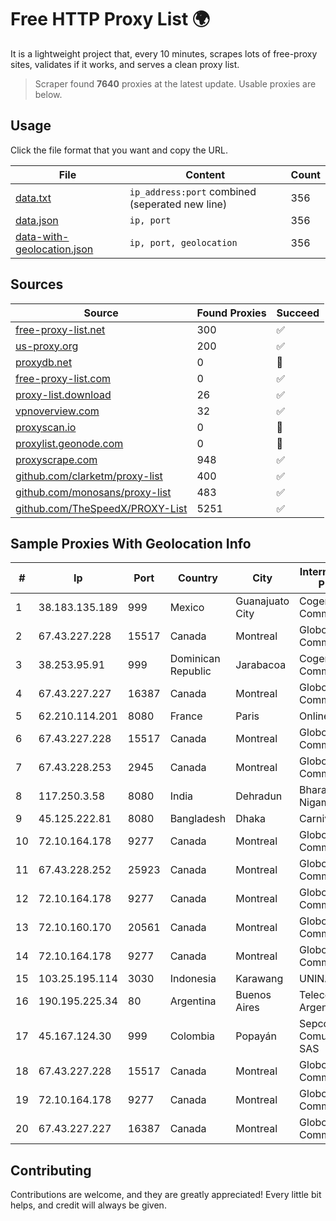 
# Free HTTP Proxy List 🌍

It is a lightweight project that, every 10 minutes, scrapes lots of free-proxy sites, validates if it works, and serves a clean proxy list.


> Scraper found **7640** proxies at the latest update. Usable proxies are below.

## Usage

Click the file format that you want and copy the URL.


|File|Content|Count|
|----|-------|-----|
|[data.txt](https://raw.githubusercontent.com/themiralay/Proxy-List-World/master/data.txt)|`ip_address:port` combined (seperated new line)|356|
|[data.json](https://raw.githubusercontent.com/themiralay/Proxy-List-World/master/data.json)|`ip, port`|356|
|[data-with-geolocation.json](https://raw.githubusercontent.com/themiralay/Proxy-List-World/master/data-with-geolocation.json)|`ip, port, geolocation`|356|

## Sources

|Source|Found Proxies|Succeed|
|------|-------------|-------|
|[free-proxy-list.net](https://free-proxy-list.net)|300|✅|
|[us-proxy.org](https://www.us-proxy.org)|200|✅|
|[proxydb.net](http://proxydb.net)|0|🚫|
|[free-proxy-list.com](https://free-proxy-list.com/?page=&port=&type%5B%5D=http&type%5B%5D=https&up_time=0&search=Search)|0|✅|
|[proxy-list.download](https://www.proxy-list.download/HTTP)|26|✅|
|[vpnoverview.com](https://vpnoverview.com/privacy/anonymous-browsing/free-proxy-servers)|32|✅|
|[proxyscan.io](https://www.proxyscan.io)|0|🚫|
|[proxylist.geonode.com](https://proxylist.geonode.com/api/proxy-list?limit=300&page=1&sort_by=lastChecked&sort_type=desc&protocols=http,https)|0|🚫|
|[proxyscrape.com](https://api.proxyscrape.com/v2/?request=displayproxies&protocol=http&timeout=10000&country=all&ssl=all&anonymity=all)|948|✅|
|[github.com/clarketm/proxy-list](https://raw.githubusercontent.com/clarketm/proxy-list/master/proxy-list-raw.txt)|400|✅|
|[github.com/monosans/proxy-list](https://raw.githubusercontent.com/monosans/proxy-list/main/proxies/http.txt)|483|✅|
|[github.com/TheSpeedX/PROXY-List](https://raw.githubusercontent.com/TheSpeedX/PROXY-List/master/http.txt)|5251|✅|


## Sample Proxies With Geolocation Info

|#|Ip|Port|Country|City|Internet Service Provider|
|-|--|----|-------|----|-------------------------|
|1|38.183.135.189|999|Mexico|Guanajuato City|Cogent Communications|
|2|67.43.227.228|15517|Canada|Montreal|GloboTech Communications|
|3|38.253.95.91|999|Dominican Republic|Jarabacoa|Cogent Communications|
|4|67.43.227.227|16387|Canada|Montreal|GloboTech Communications|
|5|62.210.114.201|8080|France|Paris|Online SAS|
|6|67.43.227.228|15517|Canada|Montreal|GloboTech Communications|
|7|67.43.228.253|2945|Canada|Montreal|GloboTech Communications|
|8|117.250.3.58|8080|India|Dehradun|Bharat Sanchar Nigam Ltd|
|9|45.125.222.81|8080|Bangladesh|Dhaka|Carnival Internet|
|10|72.10.164.178|9277|Canada|Montreal|GloboTech Communications|
|11|67.43.228.252|25923|Canada|Montreal|GloboTech Communications|
|12|72.10.164.178|9277|Canada|Montreal|GloboTech Communications|
|13|72.10.160.170|20561|Canada|Montreal|GloboTech Communications|
|14|72.10.164.178|9277|Canada|Montreal|GloboTech Communications|
|15|103.25.195.114|3030|Indonesia|Karawang|UNINA|
|16|190.195.225.34|80|Argentina|Buenos Aires|Telecom Argentina S.A.|
|17|45.167.124.30|999|Colombia|Popayán|Sepcom Comunicaciones SAS|
|18|67.43.227.228|15517|Canada|Montreal|GloboTech Communications|
|19|72.10.164.178|9277|Canada|Montreal|GloboTech Communications|
|20|67.43.227.227|16387|Canada|Montreal|GloboTech Communications|



## Contributing

Contributions are welcome, and they are greatly appreciated! Every
little bit helps, and credit will always be given.

